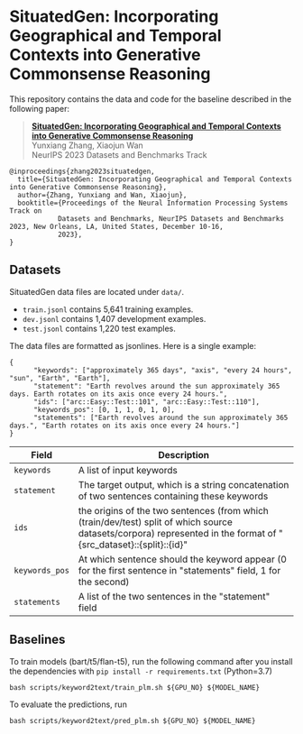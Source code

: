 # SituatedGen: Incorporating Geographical and Temporal Contexts into Generative Commonsense Reasoning

This repository contains the data and code for the baseline described in the following paper:

> [**SituatedGen: Incorporating Geographical and Temporal Contexts into Generative Commonsense Reasoning**](https://arxiv.org/pdf/2306.12552)<br/>
> Yunxiang Zhang, Xiaojun Wan<br/>
> NeurIPS 2023 Datasets and Benchmarks Track
```
@inproceedings{zhang2023situatedgen,
  title={SituatedGen: Incorporating Geographical and Temporal Contexts into Generative Commonsense Reasoning},
  author={Zhang, Yunxiang and Wan, Xiaojun},
  booktitle={Proceedings of the Neural Information Processing Systems Track on
            Datasets and Benchmarks, NeurIPS Datasets and Benchmarks 2023, New Orleans, LA, United States, December 10-16, 
            2023},
}
```

## Datasets

SituatedGen data files are located under `data/`.

- `train.jsonl` contains 5,641 training examples.
- `dev.jsonl` contains 1,407 development examples.
- `test.jsonl` contains 1,220 test examples.

The data files are formatted as jsonlines. Here is a single example:
```
{
      "keywords": ["approximately 365 days", "axis", "every 24 hours", "sun", "Earth", "Earth"],
      "statement": "Earth revolves around the sun approximately 365 days. Earth rotates on its axis once every 24 hours.",
      "ids": ["arc::Easy::Test::101", "arc::Easy::Test::110"],
      "keywords_pos": [0, 1, 1, 0, 1, 0],
      "statements": ["Earth revolves around the sun approximately 365 days.", "Earth rotates on its axis once every 24 hours."]
}
```

| Field                     | Description                                                                              |
|---------------------------|------------------------------------------------------------------------------------------|
| `keywords`                | A list of input keywords                                                         |
| `statement`               | The target output, which is a string concatenation of two sentences containing these keywords                  |
| `ids`             | the origins of the two sentences (from which (train/dev/test) split of which source datasets/corpora) represented in the format of "\{src\_dataset\}::\{split\}::\{id\}"                               |
| `keywords_pos`             | At which sentence should the keyword appear (0 for the first sentence in "statements" field, 1 for the second)                                                                 |
| `statements`                | A list of the two sentences in the "statement" field                                                                              |


## Baselines
To train models (bart/t5/flan-t5), run the following command after you install the dependencies with `pip install -r requirements.txt` (Python=3.7)
```
bash scripts/keyword2text/train_plm.sh ${GPU_NO} ${MODEL_NAME}
```
To evaluate the predictions, run
```
bash scripts/keyword2text/pred_plm.sh ${GPU_NO} ${MODEL_NAME}
```
